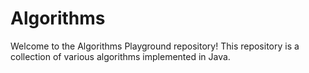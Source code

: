 # Algorithms
Welcome to the Algorithms Playground repository! This repository is a collection of various algorithms implemented in Java. 
